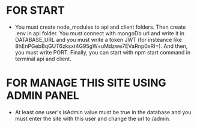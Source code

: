 # FOR START
* You must create node_modules to api and client folders. Then create .env in api folder. You must connect with mongoDb url and write it in DATABASE_URL and you must write a token JWT (for insteance like 8hEnPGebBqGUT6zksxt4G95gW+uMdzwe7EVaRnp0xRI=).
And then, you must write PORT. Finally, you can start with npm start command in terminal api and client.
# FOR MANAGE THIS SITE USING ADMIN PANEL
* At least one user's isAdmin value must be true in the database and you must enter the site with this user and change the url to /admin.
